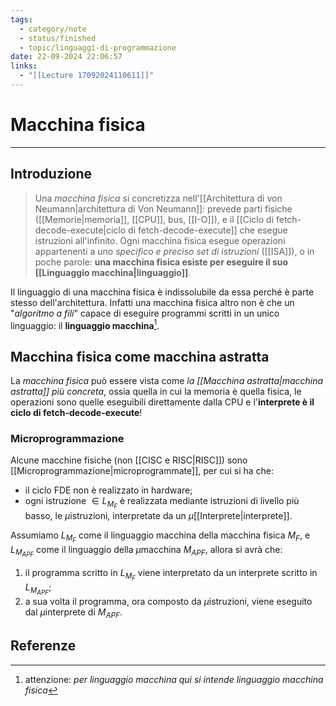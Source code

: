 ```yaml
---
tags:
  - category/note
  - status/finished
  - topic/linguaggi-di-programmazione
date: 22-09-2024 22:06:57
links:
  - "[[Lecture 17092024110611]]"
---
```

# Macchina fisica
---
## Introduzione
> Una _macchina fisica_ si concretizza nell'[[Architettura di von Neumann|architettura di Von Neumann]]: prevede parti fisiche ([[Memorie|memoria]], [[CPU]], bus, [[I-O]]), e il [[Ciclo di fetch-decode-execute|ciclo di fetch-decode-execute]] che esegue istruzioni all'infinito. Ogni macchina fisica esegue operazioni appartenenti a uno _specifico e preciso set di istruzioni_ ([[ISA]]), o in poche parole: **una macchina fisica esiste per eseguire il suo [[Linguaggio macchina|linguaggio]]**.

Il linguaggio di una macchina fisica è indissolubile da essa perché è parte stesso dell'architettura. Infatti una macchina fisica altro non è che un "_algoritmo a fili_" capace di eseguire programmi scritti in un unico linguaggio: il **linguaggio macchina**[^1].

## Macchina fisica come macchina astratta
La _macchina fisica_ può essere vista come _la [[Macchina astratta|macchina astratta]] più concreta_, ossia quella in cui la memoria è quella fisica, le operazioni sono quelle eseguibili direttamente dalla CPU e l'**interprete è il ciclo di fetch-decode-execute**!

### Microprogrammazione
Alcune macchine fisiche (non [[CISC e RISC|RISC]]) sono [[Microprogrammazione|microprogrammate]], per cui si ha che:
- il ciclo FDE non è realizzato in hardware;
- ogni istruzione $\in L_{M_{F}}$ è realizzata mediante istruzioni di livello più basso, le $\mu$istruzioni, interpretate da un $\mu$[[Interprete|interprete]].

Assumiamo $L_{M_{F}}$ come il linguaggio macchina della macchina fisica $M_{F}$, e $L_{M_{APF}}$ come il linguaggio della $\mu$macchina $M_{APF}$, allora si avrà che:
1. il programma scritto in $L_{M_{F}}$ viene interpretato da un interprete scritto in $L_{M_{APF}}$;
2. a sua volta il programma, ora composto da $\mu$istruzioni, viene eseguito dal $\mu$interprete di $M_{APF}$.

## Referenze
[^1]: attenzione: _per linguaggio macchina qui si intende linguaggio macchina fisica_
[^1]: non è [[Assembly]], ma proprio le stringhe di bit